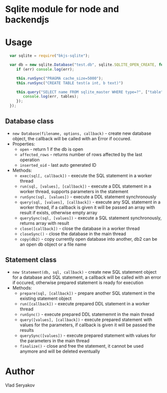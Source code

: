 # Sqlite module for node and backendjs

# Usage

```javascript
  var sqlite = require("bkjs-sqlite");

  var db = new sqlite.Database("test.db", sqlite.SQLITE_OPEN_CREATE, function(err) {
     if (err) console.log(err);

     this.runSync("PRAGMA cache_size=5000");
     this.runSync("CREATE TABLE test(a int, b text)")

     this.query("SELECT name FROM sqlite_master WHERE type=?", ["table"], function(err, tables) {
        console.log(err, tables);
     });
  });
```

## Database class
- `new Database(filename, options, callback)` - create new database object,
  the callback will be called with an Error if occured.
- Properties:
  - `open` - return 1 if the db is open
  - `affected_rows` - returns number of rows affected by the last operation
  - `inserted_oid` - last auto generated ID
- Methods:
  - `exec(sql[, callback])` - execute the SQL statememt in a worker thread
  - `run(sql, [values], [callback])` - execute a DDL statement in a worker thread, supports
     parameters in the statement
  - `runSync(sql, [values])` - execute a DDL statement synchronously
  - `query(sql, [values], [callback])` - execute any SQL statement in a worker thread, if a callback
     is given it will be passed an array with result if exists, otherwise empty array
  - `querySync(sql, [values])` - execute a SQL statement synchronously, returns array with result
  - `close([callback])` - close the database in a worker thread
  - `closeSync()` - close the database in the main thread
  - `copy(db2)` - copy currently open database into another, db2 can be an open db object or a file name

## Statement class
- `new Statement(db, sql, callback)` - create new SQL statement object for a database and SQL statement, a callback
   will be called with an error if occured, otherwise prepared statement is ready for execution
- Methods:
  - `prepare(sql, [callback])` - prepare another SQL statement in the existing statement object
  - `run([callback])` - execute prepared DDL statement in a worker thread
  - `runSync()` - execute prepared DDL statememnt in the main thread
  - `query([values], [callback])` - execute prepared statement with values for the parameters, if callback is given it will be passed the results
  - `querySync([values])` - execute prepared statement with values for the parameters in the main thread
  - `finalize()` - close and free the statement, it cannot be used anymore and will be deleted eventually

# Author

Vlad Seryakov


